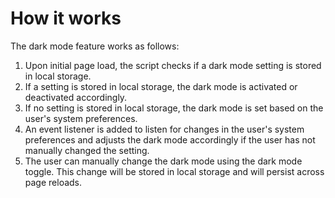 # How it works

The dark mode feature works as follows:

1. Upon initial page load, the script checks if a dark mode setting is stored in local storage.
2. If a setting is stored in local storage, the dark mode is activated or deactivated accordingly.
3. If no setting is stored in local storage, the dark mode is set based on the user's system preferences.
4. An event listener is added to listen for changes in the user's system preferences and adjusts the dark mode accordingly if the user has not manually changed the setting.
5. The user can manually change the dark mode using the dark mode toggle. This change will be stored in local storage and will persist across page reloads.
